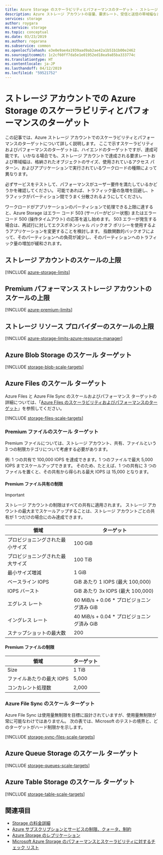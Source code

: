 ```yaml
---
title: Azure Storage のスケーラビリティとパフォーマンスのターゲット - ストレージ アカウント
description: Azure ストレージ アカウントの容量、要求レート、受信と送信の帯域幅など、スケーラビリティとパフォーマンスのターゲットについて説明します。
services: storage
author: roygara
ms.service: storage
ms.topic: conceptual
ms.date: 03/23/2019
ms.author: rogarana
ms.subservice: common
ms.openlocfilehash: e3e0e9ae4a1939aad9ab2ae42a1b51b1b00e2462
ms.sourcegitcommit: 1c2cf60ff7da5e1e01952ed18ea9a85ba333774c
ms.translationtype: HT
ms.contentlocale: ja-JP
ms.lasthandoff: 04/12/2019
ms.locfileid: "59521752"
---
```

# <a name="azure-storage-scalability-and-performance-targets-for-storage-accounts"></a>ストレージ アカウントでの Azure Storage のスケーラビリティとパフォーマンスのターゲット

この記事では、Azure ストレージ アカウントでのスケーラビリティとパフォーマンスのターゲットについて詳しく説明します。 ここで示すスケーラビリティおよびパフォーマンスのターゲットは、ハイエンドのターゲットですが、達成可能です。 いかなる場合でも、ストレージ アカウントで達成される要求レートおよび帯域幅は、格納されたオブジェクトのサイズ、使用されているアクセス パターン、およびアプリケーションで実行されているワークロードの種類によって異なります。

必ずサービスをテストして、パフォーマンスがユーザー要件を満たしているかどうかを確認してください。 可能であれば、トラフィック量の急増を回避し、トラフィックがパーティション間でうまく分散されるようにしてください。

ワークロードがアプリケーションのパーティションで処理できる上限に達すると、Azure Storage はエラー コード 503 (サーバーがビジー状態) またはエラー コード 500 (操作タイムアウト) の応答を返し始めます。 503 エラーが発生する場合は、再試行に対してエクスポネンシャル バックオフ ポリシーを使用するようアプリケーションを変更することを検討します。 指数関数的バックオフによって、そのパーティションへの負荷が減少し、そのパーティションへのトラフィック量の増加が緩和されます。

## <a name="storage-account-scale-limits"></a>ストレージ アカウントのスケールの上限

[!INCLUDE [azure-storage-limits](../../../includes/azure-storage-limits.md)]

## <a name="premium-performance-storage-account-scale-limits"></a>Premium パフォーマンス ストレージ アカウントのスケールの上限

[!INCLUDE [azure-premium-limits](../../../includes/azure-storage-limits-premium.md)]

## <a name="storage-resource-provider-scale-limits"></a>ストレージ リソース プロバイダーのスケールの上限

[!INCLUDE [azure-storage-limits-azure-resource-manager](../../../includes/azure-storage-limits-azure-resource-manager.md)]

## <a name="azure-blob-storage-scale-targets"></a>Azure Blob Storage のスケール ターゲット

[!INCLUDE [storage-blob-scale-targets](../../../includes/storage-blob-scale-targets.md)]

## <a name="azure-files-scale-targets"></a>Azure Files のスケール ターゲット

Azure Files と Azure File Sync のスケールおよびパフォーマンス ターゲットの詳細については、「[Azure Files のスケーラビリティおよびパフォーマンスのターゲット](../files/storage-files-scale-targets.md)」を参照してください。

[!INCLUDE [storage-files-scale-targets](../../../includes/storage-files-scale-targets.md)]

### <a name="premium-files-scale-targets"></a>Premium ファイルのスケール ターゲット

Premium ファイルについては、ストレージ アカウント、共有、ファイルという 3 つの制限カテゴリについて考慮する必要があります。

例: 1 つの共有で 100,000 IOPS を達成できます。1 つのファイルで最大 5,000 IOPS までスケールアップできます。 そのため、たとえば、1 つの共有に 3 つのファイルを置くと、その共有から得られる最大 IOPS は 15,000 となります。

#### <a name="premium-file-share-limits"></a>Premium ファイル共有の制限

> [!IMPORTANT]
> ストレージ アカウントの制限はすべての共有に適用されます。 ストレージ アカウントの最大までスケールアップすることは、ストレージ アカウントごとの共有が 1 つだけの場合にのみ達成できます。

|領域  |ターゲット  |
|---------|---------|
|プロビジョニングされた最小サイズ                        |100 GiB      |
|プロビジョニングされた最大サイズ                        |100 TiB      |
|最小サイズ増減    |1 GiB      |
|ベースライン IOPS    |GiB あたり 1 IOPS (最大 100,000)|
|IOPS バースト    |GiB あたり 3x IOPS (最大 100,000)|
|エグレス レート         |60 MiB/s + 0.06 * プロビジョニング済み GiB        |
|イングレス レート| 40 MiB/s + 0.04 * プロビジョニング済み GiB |
|スナップショットの最大数        |200       |

#### <a name="premium-file-limits"></a>Premium ファイルの制限

|領域  |ターゲット  |
|---------|---------|
|Size                  |1 TiB         |
|ファイルあたりの最大 IOPS     |5,000         |
|コンカレント処理数    |2,000         |

### <a name="azure-file-sync-scale-targets"></a>Azure File Sync のスケール ターゲット

Azure File Sync は使用量無制限を目標に設計されていますが、使用量無制限が常に可能なわけではありません。 次の表では、Microsoft のテストの境界と、どのターゲットがハード制限かを示します。

[!INCLUDE [storage-sync-files-scale-targets](../../../includes/storage-sync-files-scale-targets.md)]

## <a name="azure-queue-storage-scale-targets"></a>Azure Queue Storage のスケール ターゲット

[!INCLUDE [storage-queues-scale-targets](../../../includes/storage-queues-scale-targets.md)]

## <a name="azure-table-storage-scale-targets"></a>Azure Table Storage のスケール ターゲット

[!INCLUDE [storage-table-scale-targets](../../../includes/storage-tables-scale-targets.md)]

## <a name="see-also"></a>関連項目

- [Storage の料金詳細](https://azure.microsoft.com/pricing/details/storage/)
- [Azure サブスクリプションとサービスの制限、クォータ、制約](../../azure-subscription-service-limits.md)
- [Azure Storage のレプリケーション](../storage-redundancy.md)
- [Microsoft Azure Storage のパフォーマンスとスケーラビリティに対するチェック リスト](../storage-performance-checklist.md)